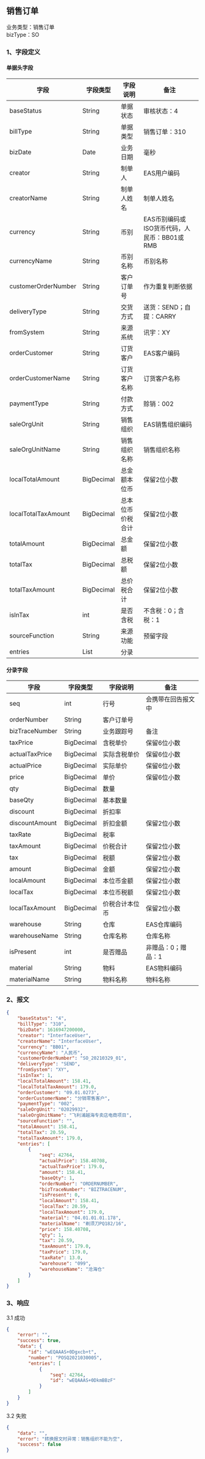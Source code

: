 ## <span id="SO">销售订单</span>

业务类型：销售订单<br>
bizType：SO<br>

### 1、字段定义
#### 单据头字段

| 字段                | 字段类型   | 字段说明         | 备注                                        |
| ------------------- | ---------- | ---------------- | ------------------------------------------- |
| baseStatus          | String     | 单据状态         | 审核状态：4                                 |
| billType            | String     | 单据类型         | 销售订单：310                               |
| bizDate             | Date       | 业务日期         | 毫秒                                        |
| creator             | String     | 制单人           | EAS用户编码                                 |
| creatorName | String | 制单人姓名 | 制单人姓名 |
| currency            | String     | 币别             | EAS币别编码或ISO货币代码，人民币：BB01或RMB |
| currencyName | String  | 币别名称 | 币别名称 |
| customerOrderNumber | String     | 客户订单号       | 作为重复判断依据                            |
| deliveryType        | String     | 交货方式         | 送货：SEND；自提：CARRY                     |
| fromSystem          | String     | 来源系统         | 讯宇：XY                                    |
| orderCustomer       | String     | 订货客户         | EAS客户编码                                 |
| orderCustomerName | String | 订货客户名称 | 订货客户名称 |
| paymentType         | String     | 付款方式         | 赊销：002                                   |
| saleOrgUnit         | String     | 销售组织         | EAS销售组织编码                             |
| saleOrgUnitName | String | 销售组织名称 | 销售组织名称 |
| localTotalAmount    | BigDecimal | 总金额本位币     | 保留2位小数                                 |
| localTotalTaxAmount | BigDecimal | 总本位币价税合计 | 保留2位小数                                 |
| totalAmount         | BigDecimal | 总金额           | 保留2位小数                                 |
| totalTax            | BigDecimal | 总税额           | 保留2位小数                                 |
| totalTaxAmount      | BigDecimal | 总价税合计       | 保留2位小数                                 |
| isInTax             | int        | 是否含税         | 不含税：0；含税：1                          |
| sourceFunction      | String     | 来源功能         | 预留字段                                    |
| entries             | List       | 分录             |                                             |


#### 分录字段

| 字段           | 字段类型   | 字段说明       | 备注               |
| -------------- | ---------- | -------------- | ------------------ |
| seq            | int        | 行号           | 会携带在回告报文中 |
| orderNumber    | String     | 客户订单号     |                    |
| bizTraceNumber | String     | 业务跟踪号     | 备注               |
| taxPrice       | BigDecimal | 含税单价       | 保留6位小数        |
| actualTaxPrice | BigDecimal | 实际含税单价   | 保留6位小数        |
| actualPrice    | BigDecimal | 实际单价       | 保留6位小数        |
| price          | BigDecimal | 单价           | 保留6位小数        |
| qty            | BigDecimal | 数量           |                    |
| baseQty        | BigDecimal | 基本数量       |                    |
| discount       | BigDecimal | 折扣率         |                    |
| discountAmount | BigDecimal | 折扣金额       | 保留2位小数        |
| taxRate        | BigDecimal | 税率           |                    |
| taxAmount      | BigDecimal | 价税合计       | 保留2位小数        |
| tax            | BigDecimal | 税额           | 保留2位小数        |
| amount         | BigDecimal | 金额           | 保留2位小数        |
| localAmount    | BigDecimal | 本位币金额     | 保留2位小数        |
| localTax       | BigDecimal | 本位币税额     | 保留2位小数        |
| localTaxAmount | BigDecimal | 价税合计本位币 | 保留2位小数        |
| warehouse      | String     | 仓库           | EAS仓库编码        |
| warehouseName  | String     | 仓库名称        | 仓库名称        |
| isPresent      | int        | 是否赠品       | 非赠品：0；赠品：1 |
| material       | String     | 物料           | EAS物料编码        |
| materialName   | String     | 物料名称       | 物料名称 |

### 2、报文
```json
{
	"baseStatus": "4",
	"billType": "310",
	"bizDate": 1616947200000,
	"creator": "InterfaceUser",
	"creatorName": "InterfaceUser",
	"currency": "BB01",
	"currencyName": "人民币",
	"customerOrderNumber": "SO_20210329_01",
	"deliveryType": "SEND",
	"fromSystem": "XY",
	"isInTax": 1,
	"localTotalAmount": 158.41,
	"localTotalTaxAmount": 179.0,
	"orderCustomer": "09.01.0273",
	"orderCustomerName": "分销零售客户",
	"paymentType": "002",
	"saleOrgUnit": "02029932",
	"saleOrgUnitName": "飞利浦越海专卖店电商项目",
	"sourceFunction": "",
	"totalAmount": 158.41,
	"totalTax": 20.59,
	"totalTaxAmount": 179.0,
	"entries": [
		{
			"seq": 42764,
			"actualPrice": 158.40708,
			"actualTaxPrice": 179.0,
			"amount": 158.41,
			"baseQty": 1,
			"orderNumber": "ORDERNUMBER",
			"bizTraceNumber": "BIZTRACENUM",
			"isPresent": 0,
			"localAmount": 158.41,
			"localTax": 20.59,
			"localTaxAmount": 179.0,
			"material": "04.01.01.01.178",
			"materialName": "剃须刀PQ182/16",
			"price": 158.40708,
			"qty": 1,
			"tax": 20.59,
			"taxAmount": 179.0,
			"taxPrice": 179.0,
			"taxRate": 13.0,
			"warehouse": "099",
			"warehouseName": "沧海仓"
		}
	]
}
```
### 3、响应
3.1 成功
```json
{
	"error": "",
	"success": true,
	"data": {
		"id": "wEQAAAS+0Dgxcb+t",
		"number": "POSQ2021030005",
		"entries": [
			{
				"seq": 42764,
				"id": "wEQAAAS+0DkmBBzF"
			}
		]
	}
}
```
3.2 失败
```json
{
	"data": "",
	"error": "转换报文时异常：销售组织不能为空",
	"success": false
}
```